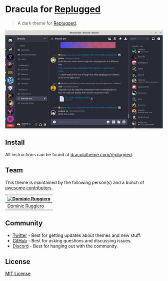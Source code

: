 # Dracula for [Replugged](https://replugged.dev)

> A dark theme for [Replugged](https://replugged.dev).

![Screenshot](./screenshot.png)

## Install

All instructions can be found at [draculatheme.com/replugged](https://draculatheme.com/replugged).

## Team

This theme is maintained by the following person(s) and a bunch of
[awesome contributors](https://github.com/dracula/replugged/graphs/contributors).

| [![Dominic Ruggiero](https://github.com/mrhappyma.png?size=100)](https://github.com/mrhappyma) |
| ---------------------------------------------------------------------------------------------- |
| [Dominic Ruggiero](https://github.com/mrhappyma)                                               |

## Community

- [Twitter](https://twitter.com/draculatheme) - Best for getting updates about themes and new stuff.
- [GitHub](https://github.com/dracula/dracula-theme/discussions) - Best for asking questions and
  discussing issues.
- [Discord](https://draculatheme.com/discord-invite) - Best for hanging out with the community.

## License

[MIT License](./LICENSE)
